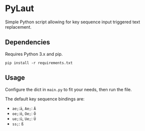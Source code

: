 # PyLaut

Simple Python script allowing for key sequence input triggered text replacement.

## Dependencies
Requires Python 3.x and pip.
 
 ```shell script
pip install -r requirements.txt
```
 
## Usage
Configure the dict in `main.py` to fit your needs, then run the file.

The default key sequence bindings are:

- `ae;`:`ä`, `Ae;`: `Ä`
- `oe;`:`ö`, `Oe;`: `Ö`
- `ue;`:`ü`, `Ue;`: `Ü`
- `ss;`: `ß`